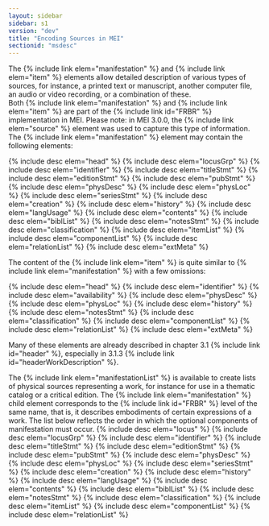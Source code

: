 ```yaml
---
layout: sidebar
sidebar: s1
version: "dev"
title: "Encoding Sources in MEI"
sectionid: "msdesc"
---
```


The {% include link elem="manifestation" %} and {% include link elem="item" %} elements allow detailed description of various types of sources, for instance, a printed text or manuscript, another computer file, an audio or video recording, or a combination of these.  
Both {% include link elem="manifestation" %} and {% include link elem="item" %} are part of the {% include link id="FRBR" %} implementation in MEI.
Please note: in MEI 3.0.0, the {% include link elem="source" %} element was used to capture this type of information.
The {% include link elem="manifestation" %} element may contain the following elements:

{% include desc elem="head" %}
{% include desc elem="locusGrp" %}
{% include desc elem="identifier" %}
{% include desc elem="titleStmt" %}
{% include desc elem="editionStmt" %}
{% include desc elem="pubStmt" %}
{% include desc elem="physDesc" %}
{% include desc elem="physLoc" %}
{% include desc elem="seriesStmt" %}
{% include desc elem="creation" %}
{% include desc elem="history" %}
{% include desc elem="langUsage" %}
{% include desc elem="contents" %}
{% include desc elem="biblList" %}
{% include desc elem="notesStmt" %}
{% include desc elem="classification" %}
{% include desc elem="itemList" %}
{% include desc elem="componentList" %}
{% include desc elem="relationList" %}
{% include desc elem="extMeta" %}

The content of the {% include link elem="item" %} is quite similar to {% include link elem="manifestation" %} with a few omissions:

{% include desc elem="head" %}
{% include desc elem="identifier" %}
{% include desc elem="availability" %}
{% include desc elem="physDesc" %}
{% include desc elem="physLoc" %}
{% include desc elem="history" %}
{% include desc elem="notesStmt" %}
{% include desc elem="classification" %}
{% include desc elem="componentList" %}
{% include desc elem="relationList" %}
{% include desc elem="extMeta" %}

Many of these elements are already described in chapter 3.1 {% include link id="header" %}, especially in 3.1.3 {% include link id="headerWorkDescription" %}.

The {% include link elem="manifestationList" %} is available to create lists of physical sources representing a work, for instance for use in a thematic catalog or a critical edition. The {% include link elem="manifestation" %} child element corresponds to the {% include link id="FRBR" %} level of the same name, that is, it describes embodiments of certain expressions of a work. The list below reflects the order in which the optional components of manifestation must occur.
{% include desc elem="locus" %}
{% include desc elem="locusGrp" %}
{% include desc elem="identifier" %}
{% include desc elem="titleStmt" %}
{% include desc elem="editionStmt" %}
{% include desc elem="pubStmt" %}
{% include desc elem="physDesc" %}
{% include desc elem="physLoc" %}
{% include desc elem="seriesStmt" %}
{% include desc elem="creation" %}
{% include desc elem="history" %}
{% include desc elem="langUsage" %}
{% include desc elem="contents" %}
{% include desc elem="biblList" %}
{% include desc elem="notesStmt" %}
{% include desc elem="classification" %}
{% include desc elem="itemList" %}
{% include desc elem="componentList" %}
{% include desc elem="relationList" %}
